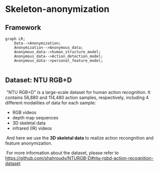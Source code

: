 # Skeleton-anonymization

## Framework
```mermaid
graph LR;
    Data-->Anonymization;
    Anonymization-->Anonymous_data;
    Anonymous_data-->human_structure_model;
    Anonymous_data-->Action_detection_model;
    Anonymous_data-->personal_feature_model;
    
```

## Dataset: NTU RGB+D
​	"NTU RGB+D" is a large-scale dataset for human action recognition. It contains 56,880 and 114,480 action samples, respectively, including 4 different modalities of data for each sample:

- RGB videos
- depth map sequences
- 3D skeletal data
- infrared (IR) videos

​	And here we use the **3D skeletal data** to realize action recongnition and feature anonymization.

​	For more information about the dataset, please refer to https://github.com/shahroudy/NTURGB-D#ntu-rgbd-action-recognition-dataset

